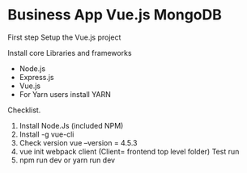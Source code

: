 # Business App Vue.js MongoDB
 
First step Setup the Vue.js project

Install core Libraries and frameworks
-	Node.js
-	Express.js
-	Vue.js
-   For Yarn users install YARN

Checklist.
1.	Install Node.Js (included NPM)
2.	Install -g vue-cli
3.	Check version vue –version = 4.5.3
4.	vue init webpack client   (Client= frontend top level folder)
Test run
5.	npm run dev or yarn run dev
